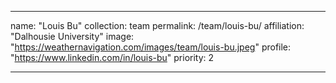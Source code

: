 ---

name: "Louis Bu"
collection: team
permalink: /team/louis-bu/
affiliation: "Dalhousie University"
image: "https://weathernavigation.com/images/team/louis-bu.jpeg"
profile: "https://www.linkedin.com/in/louis-bu"
priority: 2

---
